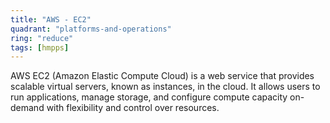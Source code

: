 ```yaml
---
title: "AWS - EC2"
quadrant: "platforms-and-operations"
ring: "reduce"
tags: [hmpps]
---
```


AWS EC2 (Amazon Elastic Compute Cloud) is a web service that provides scalable virtual servers, known as instances, in the cloud. It allows users to run applications, manage storage, and configure compute capacity on-demand with flexibility and control over resources.

